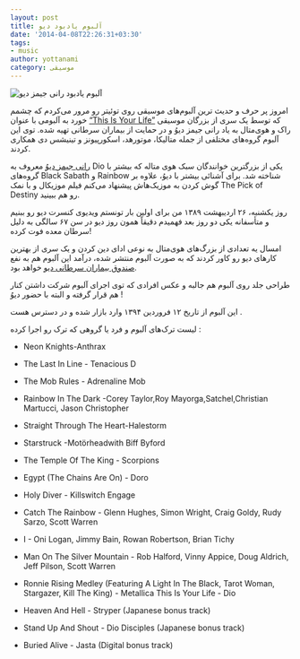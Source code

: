 ```yaml
---
layout: post
title: آلبوم یادبود دیو
date: '2014-04-08T22:26:31+03:30'
tags:
- music
author: yottanami
category: موسیقی
---
```


![آلبوم یادبود رانی جیمز دیو](https://upload.wikimedia.org/wikipedia/en/thumb/0/0f/Ronnie_James_Dio_-_This_Is_Your_Life_gatefold.jpg/700px-Ronnie_James_Dio_-_This_Is_Your_Life_gatefold.jpg)

امروز پر حرف و حدیث ترین آلبوم‌های موسیقی روی توئیتر رو مرور می‌کردم که چشمم خورد به آلبومی با عنوان  [“This Is Your Life”](http://en.wikipedia.org/wiki/Ronnie_James_Dio_This_Is_Your_Life) که توسط یک سری از بزرگان موسیقی راک و هوی‌متال به یاد رانی جیمز دیوُ و در حمایت از بیماران سرطانی تهیه شده.
توی این آلبوم گروه‌های مختلفی از جمله متالیکا، موتورهد، اسکورپیونز و تینیشس دی همکاری کردند.

[رانی جیمز دیوُ](http://en.wikipedia.org/wiki/Ronnie_James_Dio) معروف به Dio یکی از بزرگترین خوانندگان سبک هوی متاله که بیشتر با گروه‌های Black Sabath و Rainbow شناخته شد. برای آشنائی بیشتر با دیوُ، علاوه بر گوش کردن به موزیک‌هاش پیشنهاد می‌کنم  فیلم موزیکال و با نمک  The Pick of Destiny رو هم ببینید.

روز یکشنبه، ۲۶ اردیبهشت ۱۳۸۹ من برای اولین بار تونستم ویدیوی کنسرت دیو رو ببنیم و متأسفانه یکی دو روز بعد فهمیدم دقیقاً همون روز دیو در سن ۶۷ سالگی به دلیل سرطان معده فوت کرده!

امسال یه تعدادی از بزرگ‌های هوی‌متال به نوعی ادای دین کردن و یک سری از بهترین کارهای دیو رو کاور کردند که به صورت آلبوم منتشر شده، در‌آمد این آلبوم هم به نفع [صندوق بیماران سرطانی دیو](http://diocancerfund.org/) خواهد بود.


طراحی جلد روی آلبوم هم جالبه و عکس افرادی که توی اجرای آلبوم شرکت داشتن کنار هم قرار گرفته و البته با حضور دیوُ !


این آلبوم از تاریخ ۱۲ فروردین ۱۳۹۴ وارد بازار شده و در دسترس هست .


لیست ترک‌های آلبوم و فرد یا گروهی که ترک رو اجرا کرده :






* Neon Knights-Anthrax

* The Last In Line - Tenacious D

* The Mob Rules - Adrenaline Mob

* Rainbow In The Dark -Corey Taylor,Roy Mayorga,Satchel,Christian Martucci, Jason Christopher

* Straight Through The Heart-Halestorm

* Starstruck -Motörheadwith Biff Byford

* The Temple Of The King - Scorpions

* Egypt (The Chains Are On) - Doro

* Holy Diver - Killswitch Engage

* Catch The Rainbow - Glenn Hughes, Simon Wright, Craig Goldy, Rudy Sarzo, Scott Warren

* I - Oni Logan, Jimmy Bain, Rowan Robertson, Brian Tichy

* Man On The Silver Mountain - Rob Halford, Vinny Appice, Doug Aldrich, Jeff Pilson, Scott Warren

* Ronnie Rising Medley (Featuring A Light In The Black, Tarot Woman, Stargazer, Kill The King) - Metallica
This Is Your Life - Dio

* Heaven And Hell - Stryper (Japanese bonus track)

* Stand Up And Shout - Dio Disciples (Japanese bonus track)

* Buried Alive - Jasta (Digital bonus track)
